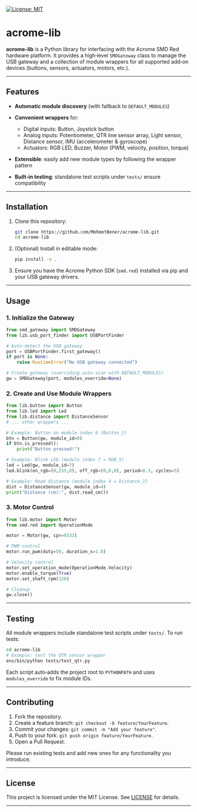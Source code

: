 [![License: MIT](https://img.shields.io/badge/License-MIT-blue.svg)](LICENSE.txt)

# acrome-lib

**acrome-lib** is a Python library for interfacing with the Acrome SMD Red hardware platform. It provides a high‑level `SMDGateway` class to manage the USB gateway and a collection of module wrappers for all supported add‑on devices (buttons, sensors, actuators, motors, etc.).

---

## Features

* **Automatic module discovery** (with fallback to `DEFAULT_MODULES`)
* **Convenient wrappers** for:

  * Digital inputs: Button, Joystick button
  * Analog inputs: Potentiometer, QTR line sensor array, Light sensor, Distance sensor, IMU (accelerometer & gyroscope)
  * Actuators: RGB LED, Buzzer, Motor (PWM, velocity, position, torque)
* **Extensible**: easily add new module types by following the wrapper pattern
* **Built‑in testing**: standalone test scripts under `tests/` ensure compatibility

---

## Installation

1. Clone this repository:

   ```bash
   git clone https://github.com/MehmetBener/acrome-lib.git
   cd acrome-lib
   ```

2. (Optional) Install in editable mode:

   ```bash
   pip install -e .
   ```

3. Ensure you have the Acrome Python SDK (`smd.red`) installed via pip and your USB gateway drivers.

---

## Usage

### 1. Initialize the Gateway

```python
from smd_gateway import SMDGateway
from lib.usb_port_finder import USBPortFinder

# Auto‑detect the USB gateway
port = USBPortFinder.first_gateway()
if port is None:
    raise RuntimeError("No USB gateway connected")

# Create gateway (overriding auto‑scan with DEFAULT_MODULES)
gw = SMDGateway(port, modules_override=None)
```

### 2. Create and Use Module Wrappers

```python
from lib.button import Button
from lib.led import Led
from lib.distance import DistanceSensor
# ... other wrappers ...

# Example: Button on module index 0 (Button_5)
btn = Button(gw, module_id=0)
if btn.is_pressed():
    print("Button pressed!")

# Example: Blink LED (module index 7 = RGB_5)
led = Led(gw, module_id=7)
led.blink(on_rgb=(0,255,0), off_rgb=(0,0,0), period=0.3, cycles=5)

# Example: Read distance (module index 4 = Distance_1)
dist = DistanceSensor(gw, module_id=4)
print("Distance (cm):", dist.read_cm())
```

### 3. Motor Control

```python
from lib.motor import Motor
from smd.red import OperationMode

motor = Motor(gw, cpr=6533)

# PWM control
motor.run_pwm(duty=50, duration_s=1.0)

# Velocity control
motor.set_operation_mode(OperationMode.Velocity)
motor.enable_torque(True)
motor.set_shaft_rpm(120)

# Cleanup
gw.close()
```

---

## Testing

All module wrappers include standalone test scripts under `tests/`. To run tests:

```bash
cd acrome-lib
# Example: test the QTR sensor wrapper
env/bin/python tests/test_qtr.py
```

Each script auto‑adds the project root to `PYTHONPATH` and uses `modules_override` to fix module IDs.

---

## Contributing

1. Fork the repository.
2. Create a feature branch: `git checkout -b feature/YourFeature`.
3. Commit your changes: `git commit -m "Add your feature"`.
4. Push to your fork: `git push origin feature/YourFeature`.
5. Open a Pull Request.

Please run existing tests and add new ones for any functionality you introduce.

---

## License

This project is licensed under the MIT License. See [LICENSE](LICENSE.txt) for details.

---
